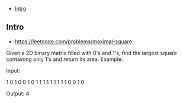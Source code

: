 - [Intro](#intro)

## Intro

- https://leetcode.com/problems/maximal-square

Given a 2D binary matrix filled with 0's and 1's, find the largest square containing only 1's and return its area.
Example:

Input: 

1 0 1 0 0
1 0 1 1 1
1 1 1 1 1
1 0 0 1 0

Output: 4
